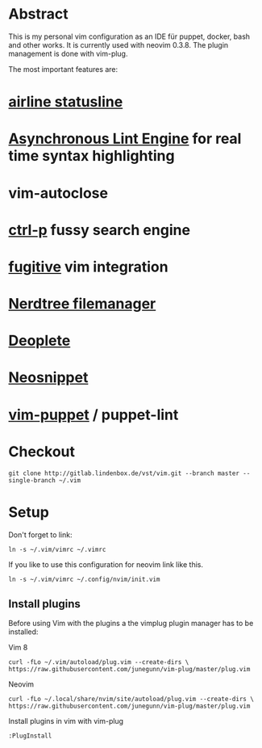 # Abstract

This is my personal vim configuration as an IDE für puppet, docker, bash and other works. It is currently used with neovim 0.3.8. The plugin management is done with vim-plug.

The most important features are:
# [airline statusline](https://github.com/vim-airline/vim-airline)
# [Asynchronous Lint Engine](https://github.com/dense-analysis/ale) for real time syntax highlighting
# vim-autoclose
# [ctrl-p](https://github.com/kien/ctrlp.vim) fussy search engine
# [fugitive](https://github.com/tpope/vim-fugitive) vim integration
# [Nerdtree filemanager](https://github.com/scrooloose/nerdtree)
# [Deoplete](https://github.com/Shougo/deoplete.nvim)
# [Neosnippet](https://github.com/Shougo/neosnippet.vim)
# [vim-puppet](https://github.com/rodjek/vim-puppet) / puppet-lint


# Checkout

`git clone http://gitlab.lindenbox.de/vst/vim.git --branch master --single-branch ~/.vim`



# Setup

Don't forget to link:

`ln -s ~/.vim/vimrc ~/.vimrc`

If you like to use this configuration for neovim link like this.

`ln -s ~/.vim/vimrc ~/.config/nvim/init.vim`


## Install plugins


Before using Vim with the plugins a the vimplug plugin manager has to be installed:

Vim 8

`curl -fLo ~/.vim/autoload/plug.vim --create-dirs \
    https://raw.githubusercontent.com/junegunn/vim-plug/master/plug.vim`
    
    
Neovim

`curl -fLo ~/.local/share/nvim/site/autoload/plug.vim --create-dirs \
    https://raw.githubusercontent.com/junegunn/vim-plug/master/plug.vim`

Install plugins in vim with vim-plug 

`:PlugInstall`

